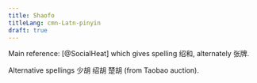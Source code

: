 ```yaml
---
title: Shaofo
titleLang: cmn-Latn-pinyin
draft: true
---
```


Main reference: [@SocialHeat] which gives spelling 绍和, alternately 张牌.

Alternative spellings 少胡 绍胡 楚胡 (from Taobao auction).
